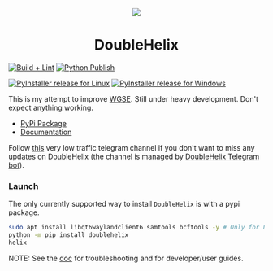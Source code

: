 <p align="center">
  <img src="https://avatars.githubusercontent.com/u/168782993?s=200&v=4">
</p>
  <h1 align="center">DoubleHelix</h1>

[![Build + Lint](https://github.com/DoubleHelixApp/DoubleHelix/actions/workflows/python-build-lint.yml/badge.svg)](https://github.com/Helix/Helix/actions/workflows/python-build-lint.yml)
[![Python Publish](https://github.com/DoubleHelixApp/DoubleHelix/actions/workflows/python-publish.yml/badge.svg)](https://github.com/Helix/Helix/actions/workflows/python-publish.yml/badge.svg)

[![PyInstaller release for Linux](https://github.com/DoubleHelixApp/DoubleHelix/actions/workflows/python-pyinstaller-linux.yml/badge.svg)](https://github.com/Helix/Helix/actions/workflows/python-pyinstaller-linux.yml)
[![PyInstaller release for Windows](https://github.com/DoubleHelixApp/DoubleHelix/actions/workflows/python-pyinstaller-win.yml/badge.svg)](https://github.com/Helix/Helix/actions/workflows/python-pyinstaller-win.yml)

This is my attempt to improve [WGSE](https://github.com/WGSExtract/WGSExtract-Dev). Still under heavy development. Don't expect anything working.

- [PyPi Package](https://pypi.org/project/Helix/)
- [Documentation](https://doublehelixapp.github.io/)

Follow [this](https://t.me/DoubleHelixApp) very low traffic telegram channel if you don't want to miss any updates on DoubleHelix (the channel is managed by [DoubleHelix Telegram bot](https://github.com/DoubleHelixApp/TelegramBOT)).

### Launch
The only currently supported way to install `DoubleHelix` is with a pypi package.

```bash
sudo apt install libqt6waylandclient6 samtools bcftools -y # Only for Linux
python -m pip install doublehelix
helix
```

NOTE: See the [doc](https://doublehelixapp.github.io/) for troubleshooting and for developer/user guides.
